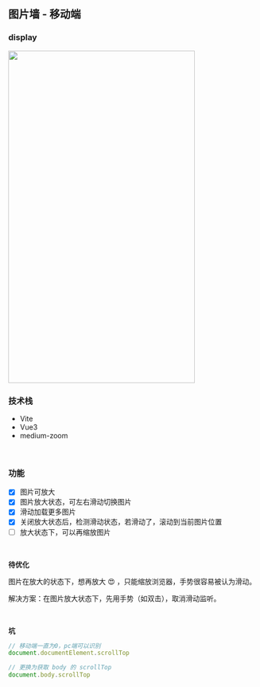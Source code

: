 ## 图片墙 - 移动端

### display

<img width="375" height="667" src="https://github.com/WuLianN/gallary/blob/master/public/display/display.gif">

### 技术栈

- Vite
- Vue3
- medium-zoom

<br>

### 功能

- [x] 图片可放大
- [x] 图片放大状态，可左右滑动切换图片
- [x] 滑动加载更多图片
- [x] 关闭放大状态后，检测滑动状态，若滑动了，滚动到当前图片位置
- [ ] 放大状态下，可以再缩放图片

<br>

**待优化**

图片在放大的状态下，想再放大 :heart_eyes: ，只能缩放浏览器，手势很容易被认为滑动。

解决方案：在图片放大状态下，先用手势（如双击），取消滑动监听。

<br>

**坑**

```js
// 移动端一直为0，pc端可以识别
document.documentElement.scrollTop

// 更换为获取 body 的 scrollTop
document.body.scrollTop
```
